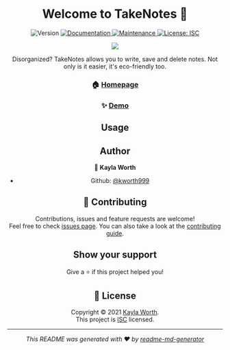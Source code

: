 <h1 align="center">Welcome to TakeNotes 👋</h1>
<p>
  <img alt="Version" src="https://img.shields.io/badge/version-1.0.0-blue.svg?cacheSeconds=2592000" />
  <a href="https://github.com/kworth999/TakeNotes#readme" target="_blank">
    <img alt="Documentation" src="https://img.shields.io/badge/documentation-yes-brightgreen.svg" />
  </a>
  <a href="https://github.com/kworth999/TakeNotes/graphs/commit-activity" target="_blank">
    <img alt="Maintenance" src="https://img.shields.io/badge/Maintained%3F-yes-green.svg" />
  </a>
  <a href="https://github.com/kworth999/TakeNotes/blob/master/LICENSE" target="_blank">
    <img alt="License: ISC" src="https://img.shields.io/github/license/kworth999/takenotes" />
  </a>
</p>
<img src="https://user-images.githubusercontent.com/74362605/109748460-26ba8180-7b96-11eb-9134-7875fdfa7d76.png">
<p align="center"> Disorganized? TakeNotes allows you to write, save and delete notes. Not only is it easier, it's eco-friendly too. </p>
<html><body align="center">

### 🏠 [Homepage](https://github.com/kworth999/TakeNotes#readme)

### ✨ [Demo](https://takenotes-abc.herokuapp.com/)


## Usage



## Author

👤 **Kayla Worth**

* Github: [@kworth999](https://github.com/kworth999)

## 🤝 Contributing

Contributions, issues and feature requests are welcome!<br />Feel free to check [issues page](https://github.com/kworth999/TakeNotes/issues). You can also take a look at the [contributing guide](https://github.com/kworth999/TakeNotes/blob/master/CONTRIBUTING.md).

## Show your support

Give a ⭐️ if this project helped you!

## 📝 License

Copyright © 2021 [Kayla Worth](https://github.com/kworth999).<br />
This project is [ISC](https://github.com/kworth999/TakeNotes/blob/master/LICENSE) licensed.

***
_This README was generated with ❤️ by [readme-md-generator](https://github.com/kefranabg/readme-md-generator)_</body></html>
